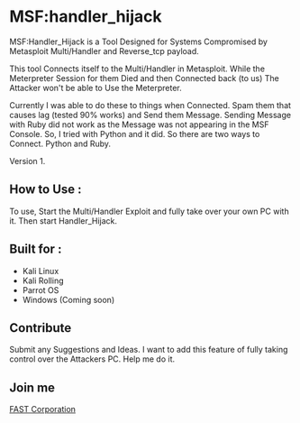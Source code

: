 # MSF:handler_hijack
MSF:Handler_Hijack is a Tool Designed for Systems Compromised by
Metasploit Multi/Handler and Reverse_tcp payload. 

This tool Connects itself to the Multi/Handler in Metasploit. While the Meterpreter Session
for them Died and then Connected back (to us) The Attacker won't be able to Use the Meterpreter.

Currently I was able to do these to things when Connected. Spam them
that causes lag (tested 90% works) and Send them Message. Sending Message with Ruby did not work
as the Message was not appearing in the MSF Console. So, I tried with Python and it did.
So there are two ways to Connect. Python and Ruby.

Version 1.

## How to Use : 
To use, Start the Multi/Handler Exploit and fully take over your own PC with it. Then start Handler_Hijack.

## Built for : 
- Kali Linux
- Kali Rolling
- Parrot OS
- Windows (Coming soon)

## Contribute
Submit any Suggestions and Ideas. I want to add this feature of fully taking control over the Attackers PC. Help me do it. 

## Join me 
[FAST Corporation](http://fastcorp.co.nf)
